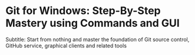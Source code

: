 # Git for Windows: Step-By-Step Mastery using Commands and GUI
Subtitle: Start from nothing and master the foundation of Git source control, GitHub service, graphical clients and related tools
